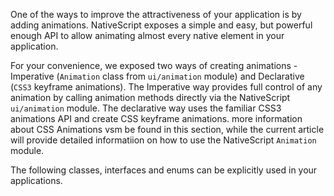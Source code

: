 One of the ways to improve the attractiveness of your application is by adding animations.
NativeScript exposes a simple and easy, but powerful enough API to allow animating almost every native element in your application.

For your convenience, we exposed two ways of creating animations - Imperative (`Animation` class from `ui/animation` module) and Declarative (`CSS3` keyframe animations).
The Imperative way provides full control of any animation by calling animation methods directly via the NativeScript `ui/animation` module.
The declarative way uses the familiar CSS3 animations API and create CSS keyframe animations.
more information about CSS Animations vsm be found in this section, while the current article will provide detailed informatiion on how to use the NativeScript `Animation` module.

The following classes, interfaces and enums can be explicitly used in your applications.
<snippet id='animation-import'/>
<snippet id='animation-import-ts'/>

<snippet id='animation-curve-imports'/>
<snippet id='animations-imports'/>
